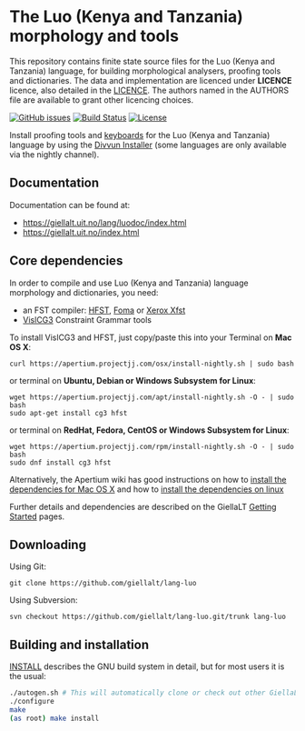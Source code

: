The Luo (Kenya and Tanzania) morphology and tools
==========================================

This repository contains finite state source files for the Luo (Kenya and Tanzania) language,
for building morphological analysers, proofing tools
and dictionaries. The data and implementation are licenced under __LICENCE__
licence, also detailed in the
[LICENCE](https://github.com/giellalt/lang-luo/blob/develop/LICENCE). The
authors named in the AUTHORS file are available to grant other licencing
choices.

[![GitHub issues](https://img.shields.io/github/issues-raw/giellalt/lang-luo)](https://github.com/giellalt/lang-luo/issues)
[![Build Status](https://github.com/giellalt/lang-luo/workflows/Build%20Speller%20Archives%20and%20Bundles/badge.svg)](https://github.com/giellalt/lang-luo/actions)
[![License](https://img.shields.io/github/license/giellalt/template-lang-luo)](https://raw.githubusercontent.com/giellalt/lang-luo/develop/LICENSE)

Install proofing tools and [keyboards](https://github.com/giellalt/keyboard-luo)
for the Luo (Kenya and Tanzania) language by using the [Divvun Installer](http://divvun.no)
(some languages are only available via the nightly channel).

Documentation
-------------

Documentation can be found at:

-   <https://giellalt.uit.no/lang/luodoc/index.html>
-   <https://giellalt.uit.no/index.html>

Core dependencies
-----------------

In order to compile and use Luo (Kenya and Tanzania) language morphology and
dictionaries, you need:

- an FST compiler: [HFST](https://github.com/hfst/hfst), [Foma](https://github.com/mhulden/foma) or [Xerox Xfst](https://web.stanford.edu/~laurik/fsmbook/home.html)
- [VislCG3](https://visl.sdu.dk/svn/visl/tools/vislcg3/trunk) Constraint Grammar tools

To install VislCG3 and HFST, just copy/paste this into your Terminal on **Mac OS X**:

```
curl https://apertium.projectjj.com/osx/install-nightly.sh | sudo bash
```

or terminal on **Ubuntu, Debian or Windows Subsystem for Linux**:

```
wget https://apertium.projectjj.com/apt/install-nightly.sh -O - | sudo bash
sudo apt-get install cg3 hfst
```

or terminal on **RedHat, Fedora, CentOS or Windows Subsystem for Linux**:

```
wget https://apertium.projectjj.com/rpm/install-nightly.sh -O - | sudo bash
sudo dnf install cg3 hfst
```

Alternatively, the Apertium wiki has good instructions on how to [install the dependencies for Mac
OS X](https://wiki.apertium.org/wiki/Apertium_on_Mac_OS_X) and how to [install
the dependencies on
linux](https://wiki.apertium.org/wiki/Installation_of_grammar_libraries)

Further details and dependencies are described on the GiellaLT [Getting Started](https://giellalt.uit.no/infra/GettingStarted.html) pages.

Downloading
-----------

Using Git:
```
git clone https://github.com/giellalt/lang-luo
```

Using Subversion:
```
svn checkout https://github.com/giellalt/lang-luo.git/trunk lang-luo
```

Building and installation
-------------------------

[INSTALL](https://github.com/giellalt/lang-luo/blob/develop/INSTALL)
describes the GNU build system in detail, but for most users it is the usual:

```sh
./autogen.sh # This will automatically clone or check out other GiellaLT dependencies
./configure
make
(as root) make install
```
